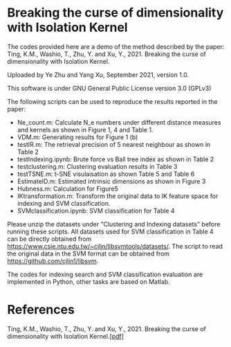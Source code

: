 # Breaking the curse of dimensionality with Isolation Kernel

The codes provided here are a demo of the method described by the paper: 
Ting, K.M., Washio, T., Zhu, Y. and Xu, Y., 2021. Breaking the curse of dimensionality with Isolation Kernel.

Uploaded by Ye Zhu and Yang Xu, September 2021, version 1.0.

This software is under GNU General Public License version 3.0 (GPLv3)

The following scripts can be used to reproduce the results reported in the paper:

- Ne_count.m: Calculate N_e numbers under different distance measures and kernels as shown in Figure 1, 4 and Table 1.
- VDM.m: Generating results for Figure 1 (b)
- testIR.m: The retrieval precision of 5 nearest neighbour as shown in Table 2
- testIndexing.ipynb: Brute force vs Ball tree index as shown in Table 2
- testclustering.m: Clustering evaluation results in Table 3
- testTSNE.m: t-SNE visulaisation as shown Table 5 and Table 6
- EstimateID.m: Estimated intrinsic dimensions as shown in Figure 3
- Hubness.m: Calculation for Figure5
- IKtransformation.m: Transform the original data to IK feature space for indexing and SVM classification. 
- SVMclassification.ipynb: SVM classification for Table 4



Please unzip the datasets under "Clustering and Indexing datasets" before running these scripts. All datasets used for SVM classification in Table 4 can be directly obtained from https://www.csie.ntu.edu.tw/~cjlin/libsvmtools/datasets/. The script to read the original data in the SVM format can be obtained from https://github.com/cjlin1/libsvm.



The codes for indexing search and SVM classification evaluation are implemented in Python, other tasks are based on Matlab. 

# References

Ting, K.M., Washio, T., Zhu, Y. and Xu, Y., 2021. Breaking the curse of dimensionality with Isolation Kernel.[[pdf]](https://github.com/IsolationKernel/Codes/blob/main/PDF/Breaking%20the%20curse%20of%20dimensionality%20with%20Isolation%20Kernel.pdf)

